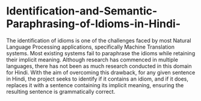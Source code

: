 # Identification-and-Semantic-Paraphrasing-of-Idioms-in-Hindi-
The identification of idioms is one of the challenges faced by most Natural Language Processing applications, specifically Machine Translation systems. Most existing systems fail to paraphrase the idioms while retaining their implicit meaning. Although research has commenced in multiple languages, there has not been as much research conducted in this domain for Hindi. With the aim of overcoming this drawback, for any given sentence in Hindi, the project seeks to identify if it contains an idiom, and if it does, replaces it with a sentence containing its implicit meaning, ensuring the resulting sentence is grammatically correct.
